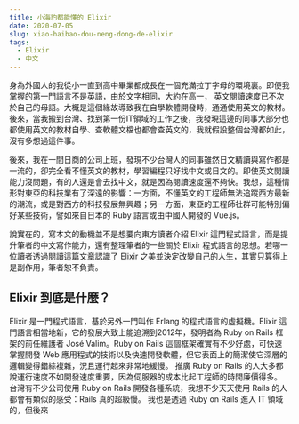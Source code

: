 ```yaml
---
title: 小海豹都能懂的 Elixir
date: 2020-07-05
slug: xiao-haibao-dou-neng-dong-de-elixir
tags:
  - Elixir
  - 中文
---
```


身為外國人的我從小一直到高中畢業都成長在一個充滿拉丁字母的環境裏。即便我掌握的第一門語言不是英語，由於文字相同，大約在高一，
英文閱讀速度已不次於自己的母語。大概是這個緣故導致我在自學軟體開發時，通通使用英文的教材。後來，當我搬到台灣、找到第一份IT領域的工作之後，我發現這邊的同事大部分也都使用英文的教材自學、查軟體文檔也都會查英文的，我就假設整個台灣都如此，沒有多想過這件事。

後來，我在一間日商的公司上班，發現不少台灣人的同事雖然日文精讀與寫作都是一流的，卻完全看不懂英文的教材，學習編程只好找中文或日文的。即使英文閱讀能力沒問題，有的人還是會去找中文，就是因為閱讀速度還不夠快。我想，這種情形對東亞的科技業有了深遠的影響：一方面，不懂英文的工程師無法追蹤西方最新的潮流，或是對西方的科技發展無興趣；另一方面，東亞的工程師社群可能特別偏好某些技術，譬如來自日本的 Ruby 語言或由中國人開發的 Vue.js。

說實在的，寫本文的動機並不是想要向東方讀者介紹 Elixir 這門程式語言，而是提升筆者的中文寫作能力，還有整理筆者的一些關於 Elixir 程式語言的思想。若哪一位讀者透過閱讀這篇文章認識了 Elixir 之美並決定改變自己的人生，其實只算得上是副作用，筆者恕不負責。

## Elixir 到底是什麼？

Elixir 是一門程式語言，基於另外一門叫作 Erlang 的程式語言的虛擬機。Elixir 這門語言相當地新，它的發展大致上能追溯到2012年，發明者為 Ruby on Rails 框架的前任維護者 José Valim。Ruby on Rails 這個框架確實有不少好處，可快速掌握開發 Web 應用程式的技術以及快速開發軟體，但它表面上的簡潔使它深層的邏輯變得錯綜複雜，況且運行起來非常地緩慢。
推廣 Ruby on Rails 的人大多都說運行速度不如開發速度重要，因為伺服器的成本比起工程師的時間廉價得多。
台灣有不少公司使用 Ruby on Rails 開發各種系統，我想不少天天使用 Rails 的人都會有類似的感受：Rails 真的超級慢。
我也是透過 Ruby on Rails 進入 IT 領域的，但後來
